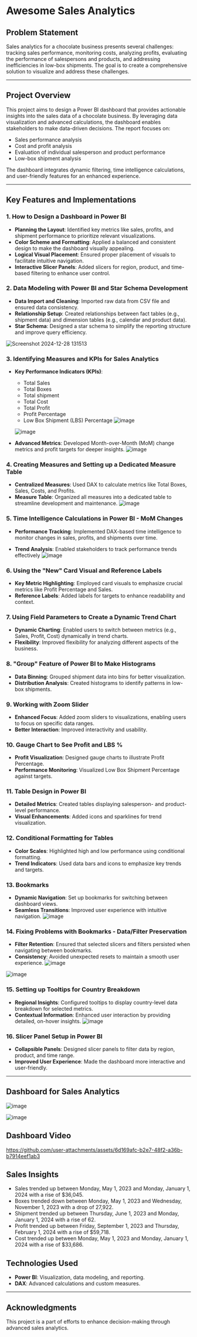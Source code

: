 # Awesome Sales Analytics

## Problem Statement
Sales analytics for a chocolate business presents several challenges: tracking sales performance, monitoring costs, analyzing profits, evaluating the performance of salespersons and products, and addressing inefficiencies in low-box shipments. The goal is to create a comprehensive solution to visualize and address these challenges.

---

## Project Overview
This project aims to design a Power BI dashboard that provides actionable insights into the sales data of a chocolate business. By leveraging data visualization and advanced calculations, the dashboard enables stakeholders to make data-driven decisions. The report focuses on:
- Sales performance analysis
- Cost and profit analysis
- Evaluation of individual salesperson and product performance
- Low-box shipment analysis

The dashboard integrates dynamic filtering, time intelligence calculations, and user-friendly features for an enhanced experience.

---

## Key Features and Implementations

### 1. How to Design a Dashboard in Power BI
- **Planning the Layout**: Identified key metrics like sales, profits, and shipment performance to prioritize relevant visualizations.
- **Color Scheme and Formatting**: Applied a balanced and consistent design to make the dashboard visually appealing.
- **Logical Visual Placement**: Ensured proper placement of visuals to facilitate intuitive navigation.
- **Interactive Slicer Panels**: Added slicers for region, product, and time-based filtering to enhance user control.

### 2. Data Modeling with Power BI and Star Schema Development
- **Data Import and Cleaning**: Imported raw data from CSV file and ensured data consistency.
- **Relationship Setup**: Created relationships between fact tables (e.g., shipment data) and dimension tables (e.g., calendar and product data).
- **Star Schema**: Designed a star schema to simplify the reporting structure and improve query efficiency.

![Screenshot 2024-12-28 131513](https://github.com/user-attachments/assets/eed399e3-d86f-40c1-ba18-0eb86eaa897d)


### 3. Identifying Measures and KPIs for Sales Analytics
- **Key Performance Indicators (KPIs)**:
  - Total Sales
  - Total Boxes
  - Total shipment
  - Total Cost
  - Total Profit
  - Profit Percentage
  - Low Box Shipment (LBS) Percentage
  ![image](https://github.com/user-attachments/assets/fa83bb42-c025-4628-a785-a84eedd40f46)

  ![image](https://github.com/user-attachments/assets/d6c4231f-5010-453a-a60f-56bd85c8afa7)

- **Advanced Metrics**: Developed Month-over-Month (MoM) change metrics and profit targets for deeper insights.
![image](https://github.com/user-attachments/assets/be8ea0d6-12b5-4503-8b1c-45e9a28b1737)



### 4. Creating Measures and Setting up a Dedicated Measure Table
- **Centralized Measures**: Used DAX to calculate metrics like Total Boxes, Sales, Costs, and Profits.
- **Measure Table**: Organized all measures into a dedicated table to streamline development and maintenance.
![image](https://github.com/user-attachments/assets/88e167e3-94a4-46ab-b4cf-b9e5e92a5978)

### 5. Time Intelligence Calculations in Power BI - MoM Changes

- **Performance Tracking**: Implemented DAX-based time intelligence to monitor changes in sales, profits, and shipments over time.

- **Trend Analysis**: Enabled stakeholders to track performance trends effectively
![image](https://github.com/user-attachments/assets/1bae1059-f917-47fa-a8a6-11b3523380a6)

### 6. Using the "New" Card Visual and Reference Labels
- **Key Metric Highlighting**: Employed card visuals to emphasize crucial metrics like Profit Percentage and Sales.
- **Reference Labels**: Added labels for targets to enhance readability and context.


### 7. Using Field Parameters to Create a Dynamic Trend Chart
- **Dynamic Charting**: Enabled users to switch between metrics (e.g., Sales, Profit, Cost) dynamically in trend charts.
- **Flexibility**: Improved flexibility for analyzing different aspects of the business.

### 8. "Group" Feature of Power BI to Make Histograms
- **Data Binning**: Grouped shipment data into bins for better visualization.
- **Distribution Analysis**: Created histograms to identify patterns in low-box shipments.

### 9. Working with Zoom Slider
- **Enhanced Focus**: Added zoom sliders to visualizations, enabling users to focus on specific data ranges.
- **Better Interaction**: Improved interactivity and usability.

### 10. Gauge Chart to See Profit and LBS %
- **Profit Visualization**: Designed gauge charts to illustrate Profit Percentage.
- **Performance Monitoring**: Visualized Low Box Shipment Percentage against targets.

### 11. Table Design in Power BI
- **Detailed Metrics**: Created tables displaying salesperson- and product-level performance.
- **Visual Enhancements**: Added icons and sparklines for trend visualization.

### 12. Conditional Formatting for Tables
- **Color Scales**: Highlighted high and low performance using conditional formatting.
- **Trend Indicators**: Used data bars and icons to emphasize key trends and targets.

### 13. Bookmarks
- **Dynamic Navigation**: Set up bookmarks for switching between dashboard views.
- **Seamless Transitions**: Improved user experience with intuitive navigation.
![image](https://github.com/user-attachments/assets/e3b96e2a-05fb-4f51-bc3f-70e85b2bbc18)


### 14. Fixing Problems with Bookmarks - Data/Filter Preservation
- **Filter Retention**: Ensured that selected slicers and filters persisted when navigating between bookmarks.
- **Consistency**: Avoided unexpected resets to maintain a smooth user experience.
![image](https://github.com/user-attachments/assets/abef8e31-6548-4ea1-a665-be4d659b0bde)

![image](https://github.com/user-attachments/assets/664f56d1-5892-4ba6-85bd-8801ab84c222)


### 15. Setting up Tooltips for Country Breakdown
- **Regional Insights**: Configured tooltips to display country-level data breakdown for selected metrics.
- **Contextual Information**: Enhanced user interaction by providing detailed, on-hover insights.
![image](https://github.com/user-attachments/assets/50730cd4-42a2-4d66-bfc4-cc5e4725070c)


### 16. Slicer Panel Setup in Power BI
- **Collapsible Panels**: Designed slicer panels to filter data by region, product, and time range.
- **Improved User Experience**: Made the dashboard more interactive and user-friendly.

---

## Dashboard for Sales Analytics
![image](https://github.com/user-attachments/assets/a3b304e3-dd50-4c1e-b2a7-ac2eedbfaa08)

![image](https://github.com/user-attachments/assets/7c66d1b4-6c0d-4f6b-8da1-7fccfe7dc18a)

## Dashboard Video
https://github.com/user-attachments/assets/6d169afc-b2e7-48f2-a36b-b7914eef1ab3

## Sales Insights
- Sales trended up between Monday, May 1, 2023 and Monday, January 1, 2024 with a rise of $36,045.
- Boxes trended down between Monday, May 1, 2023 and Wednesday, November 1, 2023 with a drop of 27,922.
- Shipment trended up between Thursday, June 1, 2023 and Monday, January 1, 2024 with a rise of 62.
- Profit trended up between Friday, September 1, 2023 and Thursday, February 1, 2024 with a rise of $59,718.
- Cost trended up between Monday, May 1, 2023 and Monday, January 1, 2024 with a rise of $33,686.

## Technologies Used
- **Power BI**: Visualization, data modeling, and reporting.
- **DAX**: Advanced calculations and custom measures.

---

## Acknowledgments
This project is a part of efforts to enhance decision-making through advanced sales analytics. 


